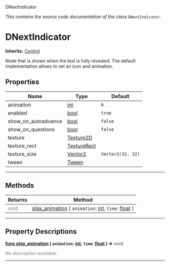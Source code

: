 
<div class="header-banner purple">
<div class="header-label purple">DNextIndicator</div>
</div>

*This contains the source code documentation of the class `DNextIndicator`.*
        
# DNextIndicator
**Inherits:** [Control](https://docs.godotengine.org/en/latest/classes/class_control.html#class-control)

Node that is shown when the text is fully revealed. The default implementation allows to set an icon and animation.
## Properties
Name | Type | Default 
--- | --- | --- 
animation | [int](https://docs.godotengine.org/en/latest/classes/class_int.html#class-int) |  `0` 
enabled | [bool](https://docs.godotengine.org/en/latest/classes/class_bool.html#class-bool) |  `true` 
show_on_autoadvance | [bool](https://docs.godotengine.org/en/latest/classes/class_bool.html#class-bool) |  `false` 
show_on_questions | [bool](https://docs.godotengine.org/en/latest/classes/class_bool.html#class-bool) |  `false` 
texture | [Texture2D](https://docs.godotengine.org/en/latest/classes/class_texture2d.html#class-texture2d) |   
texture_rect | [TextureRect](https://docs.godotengine.org/en/latest/classes/class_texturerect.html#class-texturerect) |   
texture_size | [Vector2](https://docs.godotengine.org/en/latest/classes/class_vector2.html#class-vector2) |  `Vector2(32, 32)` 
tween | [Tween](https://docs.godotengine.org/en/latest/classes/class_tween.html#class-tween) |   
--- 

## Methods
Returns | Method 
--- | --- 
<span style = "color: gray">void</span> | [<span class="hljs-title">play_animation</span>](#property-play_animation) ( `animation`: [int](https://docs.godotengine.org/en/latest/classes/class_int.html#class-int), `time`: [float](https://docs.godotengine.org/en/latest/classes/class_float.html#class-float) ) 
--- 
## Property Descriptions



<a class="header" id="property-play_animation" href="#property-play_animation">**<span class="hljs-attribute">func</span> [<span class="hljs-title">play_animation</span>](#property-play_animation) ( `animation`: [int](https://docs.godotengine.org/en/latest/classes/class_int.html#class-int), `time`: [float](https://docs.godotengine.org/en/latest/classes/class_float.html#class-float) )</a>  ⇒ <span style = "color: gray">void</span>** 



 <span style = "color: gray">*No description available.*</span> 

---

